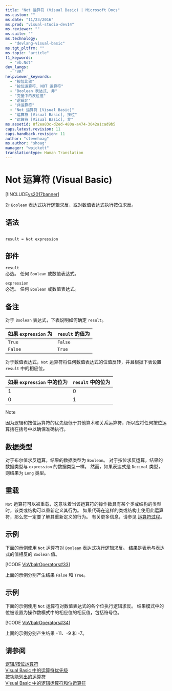 ```yaml
---
title: "Not 运算符 (Visual Basic) | Microsoft Docs"
ms.custom: ""
ms.date: "11/23/2016"
ms.prod: "visual-studio-dev14"
ms.reviewer: ""
ms.suite: ""
ms.technology: 
  - "devlang-visual-basic"
ms.tgt_pltfrm: ""
ms.topic: "article"
f1_keywords: 
  - "vb.Not"
dev_langs: 
  - "VB"
helpviewer_keywords: 
  - "按位比较"
  - "按位运算符, NOT 运算符"
  - "Boolean 表达式, 非"
  - "变量中的反位值"
  - "逻辑非"
  - "非运算符"
  - "Not 运算符 [Visual Basic]"
  - "运算符 [Visual Basic], 按位"
  - "运算符 [Visual Basic], 非"
ms.assetid: 8f2ea83c-d2ed-480a-a474-3042a1cad9b5
caps.latest.revision: 11
caps.handback.revision: 11
author: "stevehoag"
ms.author: "shoag"
manager: "wpickett"
translationtype: Human Translation
---
```

# Not 运算符 (Visual Basic)
[!INCLUDE[vs2017banner](../../../csharp/includes/vs2017banner.md)]

对 `Boolean` 表达式执行逻辑求反，或对数值表达式执行按位求反。  
  
## 语法  
  
```  
  
result = Not expression  
```  
  
## 部件  
 `result`  
 必选。  任何 `Boolean` 或数值表达式。  
  
 `expression`  
 必选。  任何 `Boolean` 或数值表达式。  
  
## 备注  
 对于 `Boolean` 表达式，下表说明如何确定 `result`。  
  
|如果 `expression` 为|`result` 的值为|  
|-----------------------|------------------|  
|`True`|`False`|  
|`False`|`True`|  
  
 对于数值表达式，`Not` 运算符将任何数值表达式的位值反转，并且根据下表设置 `result` 中的相应位。  
  
|如果 `expression` 中的位为|`result` 中的位为|  
|--------------------------|-------------------|  
|1|0|  
|0|1|  
  
> [!NOTE]
>  因为逻辑和按位运算符的优先级低于其他算术和关系运算符，所以应将任何按位运算括在括号中以确保准确执行。  
  
## 数据类型  
 对于布尔值求反运算，结果的数据类型为 `Boolean`。  对于按位求反运算，结果的数据类型与 `expression` 的数据类型一样。  然而，如果表达式是 `Decimal` 类型，则结果为 `Long` 类型。  
  
## 重载  
 `Not` 运算符可以被重载，这意味着当该运算符的操作数具有某个类或结构的类型时，该类或结构可以重新定义其行为。  如果代码在这样的类或结构上使用此运算符，那么您一定要了解其重新定义的行为。  有关更多信息，请参见 [运算符过程](../../../visual-basic/programming-guide/language-features/procedures/operator-procedures.md)。  
  
## 示例  
 下面的示例使用 `Not` 运算符对 `Boolean` 表达式执行逻辑求反。  结果是表示与表达式的值相反的 `Boolean` 值。  
  
 [!CODE [VbVbalrOperators#33](../CodeSnippet/VS_Snippets_VBCSharp/VbVbalrOperators#33)]  
  
 上面的示例分别产生结果 `False` 和 `True`。  
  
## 示例  
 下面的示例使用 `Not` 运算符对数值表达式的各个位执行逻辑求反。  结果模式中的位被设置为操作数模式中的相应位的相反值，包括符号位。  
  
 [!CODE [VbVbalrOperators#34](../CodeSnippet/VS_Snippets_VBCSharp/VbVbalrOperators#34)]  
  
 上面的示例分别产生结果 \-11、\-9 和 \-7。  
  
## 请参阅  
 [逻辑\/按位运算符](../../../visual-basic/language-reference/operators/logical-bitwise-operators.md)   
 [Visual Basic 中的运算符优先级](../../../visual-basic/language-reference/operators/operator-precedence.md)   
 [按功能列出的运算符](../../../visual-basic/language-reference/operators/operators-listed-by-functionality.md)   
 [Visual Basic 中的逻辑运算符和位运算符](../../../visual-basic/programming-guide/language-features/operators-and-expressions/logical-and-bitwise-operators.md)